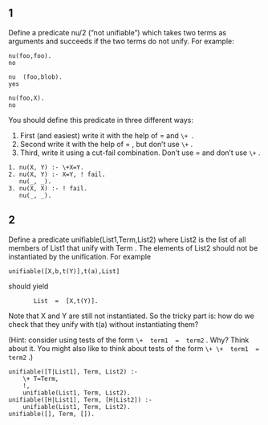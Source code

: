 ## 1
Define a predicate nu/2 (”not unifiable”) which takes two terms as arguments and succeeds if the two terms do not unify. For example:
```
nu(foo,foo).
no

nu  (foo,blob).
yes

nu(foo,X).
no
```
You should define this predicate in three different ways:

1. First (and easiest) write it with the help of = and `\+ `.
2. Second write it with the help of = , but don’t use `\+` .
3. Third, write it using a cut-fail combination. Don’t use = and don’t use `\+` .

```
1. nu(X, Y) :- \+X=Y.
2. nu(X, Y) :- X=Y, ! fail.
   nu(_, _).
3. nu(X, X) :- ! fail.
   nu(_, _).
```
## 2
Define a predicate unifiable(List1,Term,List2) where List2 is the list of all members of List1 that unify with Term . The elements of List2 should not be instantiated by the unification. For example
```
unifiable([X,b,t(Y)],t(a),List]
```
should yield

           List  =  [X,t(Y)].
Note that X and Y are still not instantiated. So the tricky part is: how do we check that they unify with t(a) without instantiating them?

(Hint: consider using tests of the form `\+  term1  =  term2` . Why? Think about it. You might also like to think about tests of the form `\+ \+  term1  =  term2` .)

```
unifiable([T|List1], Term, List2) :- 
    \+ T=Term,
    !,
    unifiable(List1, Term, List2).
unifiable([H|List1], Term, [H|List2]) :-
    unifiable(List1, Term, List2).
unifiable([], Term, []).
```
